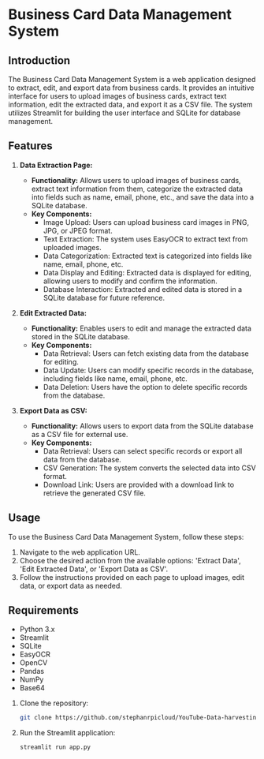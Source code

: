# Business Card Data Management System

## Introduction

The Business Card Data Management System is a web application designed to extract, edit, and export data from business cards. It provides an intuitive interface for users to upload images of business cards, extract text information, edit the extracted data, and export it as a CSV file. The system utilizes Streamlit for building the user interface and SQLite for database management.

## Features

1. **Data Extraction Page:**
   - **Functionality:** Allows users to upload images of business cards, extract text information from them, categorize the extracted data into fields such as name, email, phone, etc., and save the data into a SQLite database.
   - **Key Components:**
     - Image Upload: Users can upload business card images in PNG, JPG, or JPEG format.
     - Text Extraction: The system uses EasyOCR to extract text from uploaded images.
     - Data Categorization: Extracted text is categorized into fields like name, email, phone, etc.
     - Data Display and Editing: Extracted data is displayed for editing, allowing users to modify and confirm the information.
     - Database Interaction: Extracted and edited data is stored in a SQLite database for future reference.

2. **Edit Extracted Data:**
   - **Functionality:** Enables users to edit and manage the extracted data stored in the SQLite database.
   - **Key Components:**
     - Data Retrieval: Users can fetch existing data from the database for editing.
     - Data Update: Users can modify specific records in the database, including fields like name, email, phone, etc.
     - Data Deletion: Users have the option to delete specific records from the database.

3. **Export Data as CSV:**
   - **Functionality:** Allows users to export data from the SQLite database as a CSV file for external use.
   - **Key Components:**
     - Data Retrieval: Users can select specific records or export all data from the database.
     - CSV Generation: The system converts the selected data into CSV format.
     - Download Link: Users are provided with a download link to retrieve the generated CSV file.

## Usage

To use the Business Card Data Management System, follow these steps:
1. Navigate to the web application URL.
2. Choose the desired action from the available options: 'Extract Data', 'Edit Extracted Data', or 'Export Data as CSV'.
3. Follow the instructions provided on each page to upload images, edit data, or export data as needed.

## Requirements

- Python 3.x
- Streamlit
- SQLite
- EasyOCR
- OpenCV
- Pandas
- NumPy
- Base64

1. Clone the repository:

   ```bash
   git clone https://github.com/stephanrpicloud/YouTube-Data-harvesting-project-](https://github.com/stephanrpicloud/BizCardX   
   ```

2. Run the Streamlit application:

   ```bash
   streamlit run app.py
   ```
